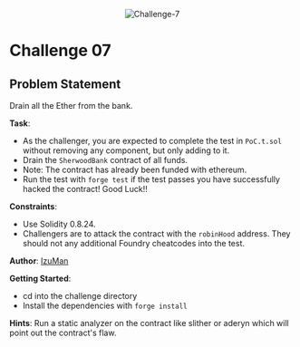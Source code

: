 <p align="center">
  <img src="./assets/TN-Challenge-7.png" alt="Challenge-7"/>
</p>

# Challenge 07

## Problem Statement

Drain all the Ether from the bank.

**Task**:

- As the challenger, you are expected to complete the test in `PoC.t.sol` without removing any component, but only adding to it.
- Drain the `SherwoodBank` contract of all funds.
- Note: The contract has already been funded with ethereum.
- Run the test with `forge test` if the test passes you have successfully hacked the contract!
  Good Luck!!

**Constraints**:

- Use Solidity 0.8.24.
- Challengers are to attack the contract with the `robinHood` address. They should not any additional Foundry cheatcodes into the test.

**Author**: [IzuMan](https://github.com/IzuMan0x)

**Getting Started**:
- cd into the challenge directory
- Install the dependencies with `forge install`

**Hints**:
Run a static analyzer on the contract like slither or aderyn which will point out the contract's flaw.
